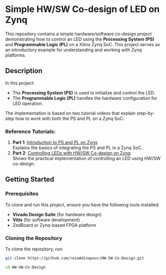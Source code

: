 # Simple HW/SW Co-design of LED on Zynq

This repository contains a simple hardware/software co-design project demonstrating how to control an LED using the **Processing System (PS)** and **Programmable Logic (PL)** on a Xilinx Zynq SoC. This project serves as an introductory example for understanding and working with Zynq platforms.

## Description

In this project:
- The **Processing System (PS)** is used to initialize and control the LED.
- The **Programmable Logic (PL)** handles the hardware configuration for LED operation.

The implementation is based on two tutorial videos that explain step-by-step how to work with both the PS and PL on a Zynq SoC. 

### Reference Tutorials:
1. **Part 1**: [Introduction to PS and PL on Zynq](https://www.youtube.com/watch?v=_odNhKOZjEo)  
   Explains the basics of integrating the PS and PL in a Zynq SoC.
2. **Part 2**: [Controlling LEDs with HW/SW Co-design on Zynq](https://www.youtube.com/watch?v=AOy5l36DroY&t=0s)  
   Shows the practical implementation of controlling an LED using HW/SW co-design.




## Getting Started

### Prerequisites
To clone and run this project, ensure you have the following tools installed:
- **Vivado Design Suite** (for hardware design)
- **Vitis** (for software development)
- ZedBoard or Zynq-based FPGA platform

### Cloning the Repository
To clone the repository, run:
```bash
git clone https://github.com/rezaAdinepour/HW-SW-Co-Design.git

cd HW-SW-Co-Design 
```


